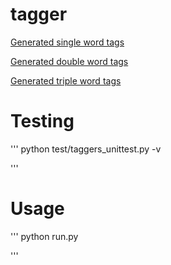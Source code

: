 # tagger

[Generated single word tags](generated/tags_single.txt)

[Generated double word tags](generated/tags_double.txt)

[Generated triple word tags](generated/tags_triple.txt)


# Testing

'''
python test/taggers_unittest.py -v

'''


# Usage

'''
python run.py

'''